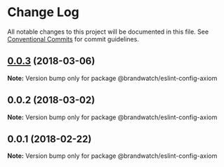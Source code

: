 # Change Log

All notable changes to this project will be documented in this file.
See [Conventional Commits](https://conventionalcommits.org) for commit guidelines.

<a name="0.0.3"></a>
## [0.0.3](https://github.com/HHogg/axiom/compare/@brandwatch/eslint-config-axiom@0.0.2...@brandwatch/eslint-config-axiom@0.0.3) (2018-03-06)




**Note:** Version bump only for package @brandwatch/eslint-config-axiom

<a name="0.0.2"></a>
## 0.0.2 (2018-03-02)




**Note:** Version bump only for package @brandwatch/eslint-config-axiom

<a name="0.0.1"></a>
## 0.0.1 (2018-02-22)




**Note:** Version bump only for package @brandwatch/eslint-config-axiom
